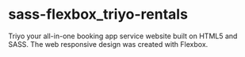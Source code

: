 # sass-flexbox_triyo-rentals

Triyo your all-in-one booking app service website built on HTML5 and SASS. The web responsive design was created with Flexbox.
